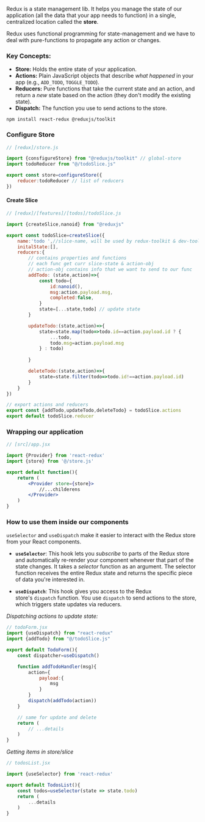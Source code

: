 Redux is a state management lib. It helps you manage the state of our application (all the data that your app needs to function) in a single, centralized location called the **store**.

Redux uses functional programming for state-management and we have to deal with pure-functions to propagate any action or changes.

### Key Concepts:

- **Store:** Holds the entire state of your application.
- **Actions:** Plain JavaScript objects that describe _what happened_ in your app (e.g., `ADD_TODO`, `TOGGLE_TODO`).
- **Reducers:** Pure functions that take the current state and an action, and return a _new_ state based on the action (they don't modify the existing state).
- **Dispatch:** The function you use to send actions to the store.

```shell
npm install react-redux @reduxjs/toolkit
```


### Configure Store

```js
// [redux]/store.js

import {consfigureStore} from "@reduxjs/toolkit" // global-store
import todoReducer from "@/todoSlice.js"

export const store=configureStore({
	reducer:todoReducer // list of reducers
})
```

#### Create Slice

```js
// [redux]/[features]/[todos]/todoSlice.js

import {createSlice,nanoid} from "@reduxjs"

export const todoSlice=createSlice({
	name:'todo ',//slice-name, will be used by redux-toolkit & dev-tool
	initalState:[],
	reducers:{
		// contains properties and functions
		// each func get curr slice-state & action-obj 
		// action-obj contains info that we want to send to our func 
		addTodo: (state,action)=>{
			const todo={
				id:nanoid(),
				msg:action.payload.msg,
				completed:false,
			}
			state=[...state,todo] // update state			
		}

		updateTodo:(state,action)=>{
			state=state.map(todo=>todo.id==action.payload.id ? {
				...todo,
				todo.msg=action.payload.msg
			} : todo)
			
		}

		deleteTodo:(state,action)=>{
			state=state.filter(todo=>todo.id!==action.payload.id)
		}
	}
})

// export actions and reducers
export const {addTodo,updateTodo,deleteTodo} = todoSlice.actions
export default todoSlice.reducer
```

### Wrapping our application

```jsx
// [src]/app.jsx

import {Provider} from 'react-redux'
import {store} from '@/store.js'

export default function(){
	return (
		<Provider store={store}>
			//...childerens
		</Provider>
	)
}
```

### How to use them inside our components

`useSelector` and `useDispatch` make it easier to interact with the Redux store from your React components.

* **`useSelector`**: This hook lets you _subscribe_ to parts of the Redux store and automatically re-render your component whenever that part of the state changes. It takes a _selector_ function as an argument. The selector function receives the entire Redux state and returns the specific piece of data you're interested in.
  
* **`useDispatch`**: This hook gives you access to the Redux store's `dispatch` function. You use `dispatch` to send actions to the store, which triggers state updates via reducers.

_Dispatching actions to update state:_

```jsx
// todoForm.jsx
import {useDispatch} from "react-redux"
import {addTodo} from "@/todoSlice.js"

export default TodoForm(){
	const dispatcher=useDispatch()

	function addTodoHandler(msg){
		action={
			payload:{
				msg
			}
		}
		dispatch(addTodo(action))
	}

	// same for update and delete
	return (
		// ...details
	)
}
```


_Getting items in store/slice_

```jsx
// todosList.jsx

import {useSelector} from 'react-redux'

export default TodosList(){
	const todos=useSelector(state => state.todo)
	return (
		...details
	)
}
```